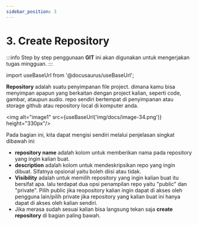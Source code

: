 ```yaml
---
sidebar_position: 3
---
```



# 3. Create Repository

:::info
Step by step penggunaan **GIT** ini akan digunakan untuk mengerjakan tugas mingguan.
:::

import useBaseUrl from '@docusaurus/useBaseUrl';

**Repository** adalah suatu penyimpanan file project. dimana kamu bisa menyimpan apapun yang berkaitan dengan project kalian, seperti code, gambar, ataupun audio. repo sendiri bertempat di penyimpanan atau storage github atau repository local di komputer anda.

   <img alt="image1" src={useBaseUrl('img/docs/image-34.png')} height="330px"/>

Pada bagian ini, kita dapat mengisi sendiri melalui penjelasan singkat dibawah ini:

- **repository name** adalah kolom untuk memberikan nama pada repository yang ingin kalian buat.
- **description** adalah kolom untuk mendeskripsikan repo yang ingin dibuat. Sifatnya opsional yaitu boleh diisi atau tidak.
- **Visibility** adalah untuk memilih repository yang ingin kalian buat itu bersifat apa. lalu terdapat dua opsi penampilan repo yaitu "public" dan "private". Pilih public jika reopository kalian ingin dapat di akses oleh pengguna lain/pilih private jika repository yang kalian buat ini hanya dapat di akses oleh kalian sendiri.
- Jika merasa sudah sesuai kalian bisa langsung tekan saja **create repository** di bagian paling bawah.
